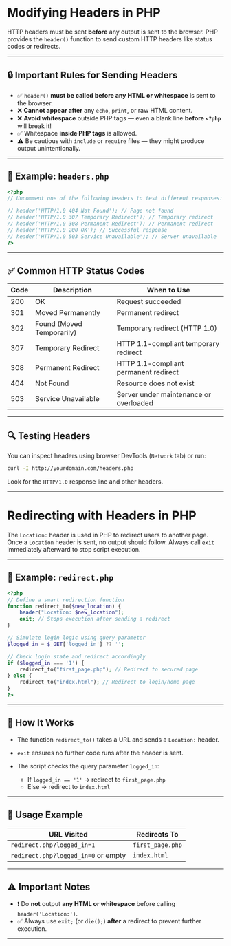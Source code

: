 
# Modifying Headers in PHP

HTTP headers must be sent **before** any output is sent to the browser. PHP provides the `header()` function to send custom HTTP headers like status codes or redirects.

---

## 🔒 Important Rules for Sending Headers

* ✅ `header()` **must be called before any HTML or whitespace** is sent to the browser.
* ❌ **Cannot appear after** any `echo`, `print`, or raw HTML content.
* ❌ **Avoid whitespace** outside PHP tags — even a blank line **before `<?php`** will break it!
* ✅ Whitespace **inside PHP tags** is allowed.
* ⚠️ Be cautious with `include` or `require` files — they might produce output unintentionally.

---

## 🧪 Example: `headers.php`

```php
<?php
// Uncomment one of the following headers to test different responses:

// header('HTTP/1.0 404 Not Found'); // Page not found
// header('HTTP/1.0 307 Temporary Redirect'); // Temporary redirect
// header('HTTP/1.0 308 Permanent Redirect'); // Permanent redirect
// header('HTTP/1.0 200 OK'); // Successful response
// header('HTTP/1.0 503 Service Unavailable'); // Server unavailable
?>
```

---

## ✅ Common HTTP Status Codes

| Code | Description               | When to Use                            |
| ---- | ------------------------- | -------------------------------------- |
| 200  | OK                        | Request succeeded                      |
| 301  | Moved Permanently         | Permanent redirect                     |
| 302  | Found (Moved Temporarily) | Temporary redirect (HTTP 1.0)          |
| 307  | Temporary Redirect        | HTTP 1.1-compliant temporary redirect  |
| 308  | Permanent Redirect        | HTTP 1.1-compliant permanent redirect  |
| 404  | Not Found                 | Resource does not exist                |
| 503  | Service Unavailable       | Server under maintenance or overloaded |

---

## 🔍 Testing Headers

You can inspect headers using browser DevTools (`Network` tab) or run:

```bash
curl -I http://yourdomain.com/headers.php
```

Look for the `HTTP/1.0` response line and other headers.

---

# Redirecting with Headers in PHP

The `Location:` header is used in PHP to redirect users to another page. Once a `Location` header is sent, no output should follow. Always call `exit` immediately afterward to stop script execution.

---

## 📄 Example: `redirect.php`

```php
<?php
// Define a smart redirection function
function redirect_to($new_location) {
    header("Location: $new_location");
    exit; // Stops execution after sending a redirect
}

// Simulate login logic using query parameter
$logged_in = $_GET['logged_in'] ?? '';

// Check login state and redirect accordingly
if ($logged_in === '1') {
    redirect_to("first_page.php"); // Redirect to secured page
} else {
    redirect_to("index.html"); // Redirect to login/home page
}
?>
```

---

## 🧠 How It Works

* The function `redirect_to()` takes a URL and sends a `Location:` header.
* `exit` ensures no further code runs after the header is sent.
* The script checks the query parameter `logged_in`:

  * If `logged_in == '1'` → redirect to `first_page.php`
  * Else → redirect to `index.html`

---

## 🔗 Usage Example

| URL Visited                         | Redirects To     |
| ----------------------------------- | ---------------- |
| `redirect.php?logged_in=1`          | `first_page.php` |
| `redirect.php?logged_in=0` or empty | `index.html`     |

---

## ⚠️ Important Notes

* ❗ Do **not** output **any HTML or whitespace** before calling `header('Location:')`.
* ✅ Always use `exit;` (or `die();`) **after** a redirect to prevent further execution.

---

